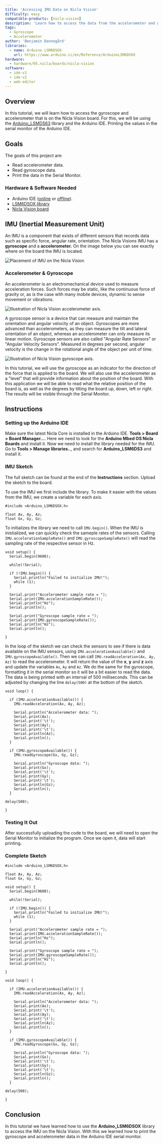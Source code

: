 ```yaml
---
title: 'Accessing IMU Data on Nicla Vision'
difficulty: easy
compatible-products: [nicla-vision]
description: 'Learn how to access the data from the accelerometer and gyroscope that comes with the LSM6DSOXTR IMU module.'
tags: 
  - Gyroscope
  - Accelerometer
author: 'Benjamin Dannegård'
libraries:
  - name: Arduino LSM6DSOX
    url: https://www.arduino.cc/en/Reference/ArduinoLSM6DSOX
hardware:
  - hardware/05.nicla/boards/nicla-vision
software:
  - ide-v1
  - ide-v2
  - web-editor
---
```


## Overview

In this tutorial, we will learn how to access the gyroscope and accelerometer that is on the Nicla Vision board. For this, we will be using the [Arduino_LSMDS63](https://www.arduino.cc/en/Reference/ArduinoLSM6DSOX) library and the Arduino IDE. Printing the values in the serial monitor of the Arduino IDE.

## Goals

The goals of this project are:

- Read accelerometer data.
- Read gyroscope data.
- Print the data in the Serial Monitor.

### Hardware & Software Needed

- Arduino IDE ([online](https://create.arduino.cc/) or [offline](https://www.arduino.cc/en/main/software)).
- [LSM6DSOX library](https://github.com/arduino-libraries/Arduino_LSM6DSOX) 
- [Nicla Vision board](https://store.arduino.cc/products/nicla-vision)

## IMU (Inertial Measurement Unit)

An IMU is a component that exists of different sensors that records data such as specific force, angular rate, orientation. The Nicla Visions IMU has a **gyroscope** and a **accelerometer.** On the image below you can see exactly where on the board the IMU is located.

![Placement of IMU on the Nicla Vision](assets/nicla-vision-imu.png)

### Accelerometer & Gyroscope

An accelerometer is an electromechanical device used to measure acceleration forces. Such forces may be static, like the continuous force of gravity or, as is the case with many mobile devices, dynamic to sense movement or vibrations.

![Illustration of Nicla Vision accelerometer axis.](assets/nicla_vision_acceleration.png)

A gyroscope sensor is a device that can measure and maintain the orientation and angular velocity of an object. Gyroscopes are more advanced than accelerometers, as they can measure the tilt and lateral orientation of an object, whereas an accelerometer can only measure its linear motion. Gyroscope sensors are also called "Angular Rate Sensors" or "Angular Velocity Sensors". Measured in degrees per second, angular velocity is the change in the rotational angle of the object per unit of time.

![Illustration of Nicla Vision gyroscope axis.](assets/nicla_vision_gyroscope.png)

In this tutorial, we will use the gyroscope as an indicator for the direction of the force that is applied to the board. We will also use the accelerometer as a "level" that will provide information about the position of the board. With this application we will be able to read what the relative position of the board is, as well as the degrees by tilting the board up, down, left or right. The results will be visible through the Serial Monitor.

## Instructions

### Setting up the Arduino IDE

Make sure the latest Nicla Core is installed in the Arduino IDE. **Tools > Board > Board Manager...**. Here we need to look for the **Arduino Mbed OS Nicla Boards** and install it. Now we need to install the library needed for the IMU. Go to **Tools > Manage libraries..**, and search for **Arduino_LSM6DS3** and install it.

### IMU Sketch

The full sketch can be found at the end of the **Instructions** section. Upload the sketch to the board.

To use the IMU we first include the library. To make it easier with the values from the IMU, we create a variable for each axis. 

```arduino
#include <Arduino_LSM6DSOX.h>

float Ax, Ay, Az;
float Gx, Gy, Gz;

```

To initializes the library we need to call `IMU.begin()`. When the IMU is inistialized, we can quickly check the sameple rates of the sensors. Calling `IMU.accelerationSampleRate()` and `IMU.gyroscopeSampleRate()` will read the sampling rate of the respective sensor in Hz. 

```arduino
void setup() {
  Serial.begin(9600);

  while(!Serial);

  if (!IMU.begin()) {
    Serial.println("Failed to initialize IMU!");
    while (1);
  }
  
  Serial.print("Accelerometer sample rate = ");
  Serial.print(IMU.accelerationSampleRate());
  Serial.println("Hz");
  Serial.println();

  Serial.print("Gyroscope sample rate = ");  
  Serial.print(IMU.gyroscopeSampleRate());
  Serial.println("Hz");
  Serial.println();

}
```

In the loop of the sketch we can check the sensors to see if there is data available on the IMU sensors, using `IMU.accelerationAvailable()` and `IMU.gyroscopeAvailable()`. Then we can call `IMU.readAcceleration(Ax, Ay, Az)` to read the accelerometer. It will return the value of the **x**, **y** and **z** axis and update the variables `Ax`, `Ay` and `Az`. We do the same for the gyroscope, formatting it in the serial monitor so it will be a bit easier to read the data. The data is being printed with an interval of 500 milliseconds. This can be adjusted by changing the line `delay(500)` at the bottom of the sketch.

```arduino
void loop() {

  if (IMU.accelerationAvailable()) {
    IMU.readAcceleration(Ax, Ay, Az);

    Serial.println("Accelerometer data: ");
    Serial.print(Ax);
    Serial.print('\t');
    Serial.print(Ay);
    Serial.print('\t');
    Serial.println(Az);
    Serial.println();
  }

  if (IMU.gyroscopeAvailable()) {
    IMU.readGyroscope(Gx, Gy, Gz);
    
    Serial.println("Gyroscope data: ");
    Serial.print(Gx);
    Serial.print('\t');
    Serial.print(Gy);
    Serial.print('\t');
    Serial.println(Gz);
    Serial.println();
  }

delay(500);

}
```

### Testing It Out

After successfully uploading the code to the board, we will need to open the Serial Monitor to initialize the program. Once we open it, data will start printing. 

### Complete Sketch

```arduino
#include <Arduino_LSM6DSOX.h>

float Ax, Ay, Az;
float Gx, Gy, Gz;

void setup() {
  Serial.begin(9600);

  while(!Serial);

  if (!IMU.begin()) {
    Serial.println("Failed to initialize IMU!");
    while (1);
  }
  
  Serial.print("Accelerometer sample rate = ");
  Serial.print(IMU.accelerationSampleRate());
  Serial.println("Hz");
  Serial.println();

  Serial.print("Gyroscope sample rate = ");  
  Serial.print(IMU.gyroscopeSampleRate());
  Serial.println("Hz");
  Serial.println();

}

void loop() {

  if (IMU.accelerationAvailable()) {
    IMU.readAcceleration(Ax, Ay, Az);

    Serial.println("Accelerometer data: ");
    Serial.print(Ax);
    Serial.print('\t');
    Serial.print(Ay);
    Serial.print('\t');
    Serial.println(Az);
    Serial.println();
  }

  if (IMU.gyroscopeAvailable()) {
    IMU.readGyroscope(Gx, Gy, Gz);
    
    Serial.println("Gyroscope data: ");
    Serial.print(Gx);
    Serial.print('\t');
    Serial.print(Gy);
    Serial.print('\t');
    Serial.println(Gz);
    Serial.println();
  }

delay(500);

}
``` 

## Conclusion

In this tutorial we have learned how to use the **Arduino_LSM6DSOX** library to access the IMU on the Nicla Vision. With this we learned how to print the gyroscope and accelerometer data in the Arduino IDE serial monitor. 